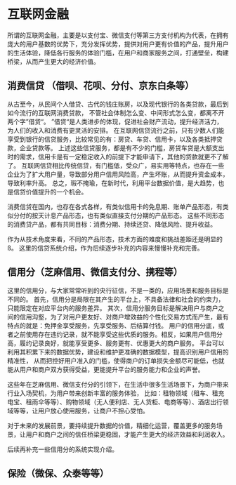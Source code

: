 # 互联网金融
所谓的互联网金融，主要是以支付宝、微信支付等第三方支付机构为代表，在拥有庞大的用户基数的优势下，充分发挥优势，提供对用户更有价值的产品，提升用户的生活体验，降低各行服务的体验门槛，在用户和商家服务之间，打通壁垒，构建桥梁，从而产生更大的经济价值。

## 消费信贷 （借呗、花呗、分付、京东白条等）
从古至今，从民间个人借贷、古代的钱庄账房，以及现代银行的各类贷款，最后到如今流行的互联网消费贷款，
不管社会体制怎么变、中间形式怎么变，都离不开两个字”借贷“。
”借贷“是人类进步的体现，促进社会财产流动，提升经济活力，为人们的收入和消费有更灵活的安排。
在互联网信贷流行之前，只有少数人们能享受到银行的信贷服务，比较常见的有：房贷、车贷、信用卡，以及各类抵押贷款，企业贷款等。
上述这些信贷服务，都是有不少的门槛，房贷车贷是大额支出时的需求，信用卡是有一定稳定收入的前提下才能申请下，其他的贷款就更不了解了。
互联网信贷相比传统信贷，有门槛低，受众广，易实用等特点，也存在一些企业为了扩大用户量，导致部分用户信用风险高，产生坏账，从而提升资金成本，导致利率升高。
总之，瑕不掩瑜，在新时代，利用平台数据价值，是大趋势，也是信贷价值提升的一个机会。

消费信贷在国内，也存在各式各样，有类似信用卡的免息期、账单产品形态，有类似分付的按天计息产品形态，也有类似直接支付分期的产品形态。
这些不同形态的消费贷产品，都有共同目标：消费分期、持续还贷、降低风险、提升收益。

作为从技术角度来看，不同的产品形态，技术方面的难度和挑战差距还是明显的ß。
这里的信贷系统介绍，作为后续逐步补充的内容来慢慢补充和完善。

## 信用分（芝麻信用、微信支付分、携程等）
这里的信用分，与大家常常听到的央行征信，不是一类的，应用场景和服务目标是不同的。
首先，信用分是局限在其产生的平台上，不具备法律和社会的约束力，只能限定在对应平台内的服务差异。
其次，信用分服务目标是解决用户与商户之间的信用沟壑，为了对用户更友好、对商户增效益的个性化交易方式而产生，最有特点的就是：免押金享受服务，先享受服务、后结算付钱。
用户的信用分底，或者之前使用存在违约记录，就不能享受这些优质的服务。相反，如果用户信用分高，履约记录良好，就能享受更多、服务更有、优惠更大的商户服务。
平台可以利用其积累下来的数据优势，建设和维护更准确的数据模型，提高识别用户信用的精准性，
从而把控好用户准入的门槛，使得商户的订单损失金额尽可能低，也就能从用户和商户双方获得受益，更能提升平台的服务能力和企业的声誉。

这些年在芝麻信用、微信支付分的引领下，在生活中很多生活场景下，为商户带来行业入场契机，为用户带来创新丰富的服务体验，
比如：租物领域（租车、租充电宝、租雨伞等等）、购物领域（无人便利店、无人货柜、电商等等）、酒店出行领域等等，让用户放心使用服务，让商户不担心受怕。

对于未来的发展前景，要持续提升数据的价值，精细化运营，覆盖更多的服务场景，让用户和商户之间的信任桥梁更稳固，才能产生更大的经济效益和利润收入。

后续再补充一些信用分的系统实现介绍。

## 保险（微保、众泰等等）

